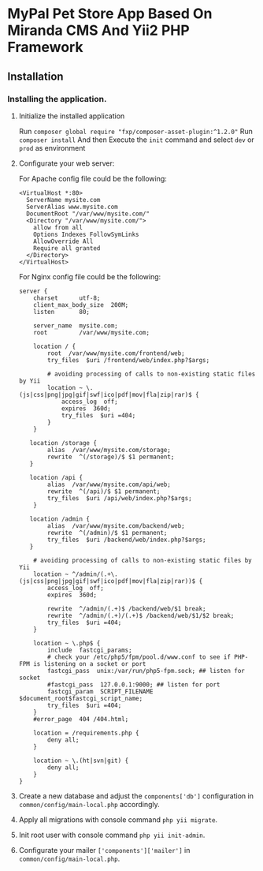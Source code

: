 # MyPal Pet Store App Based On Miranda CMS And Yii2 PHP Framework

Installation
------------

### Installing the application.

  1. Initialize the installed application

     Run `composer global require "fxp/composer-asset-plugin:^1.2.0"`
     Run `composer install`
     And then Execute the `init` command and select `dev` or `prod` as environment


  2. Configurate your web server:

     For Apache config file could be the following:

     ```apacheconf
     <VirtualHost *:80>
       ServerName mysite.com
       ServerAlias www.mysite.com
       DocumentRoot "/var/www/mysite.com/"
       <Directory "/var/www/mysite.com/">
         allow from all
         Options Indexes FollowSymLinks
         AllowOverride All
         Require all granted
       </Directory>
     </VirtualHost>
     ```
     For Nginx config file could be the following:

     ```nginx
     server {
         charset      utf-8;
         client_max_body_size  200M;
         listen       80;

         server_name  mysite.com;
         root         /var/www/mysite.com;

         location / {
             root  /var/www/mysite.com/frontend/web;
             try_files  $uri /frontend/web/index.php?$args;

             # avoiding processing of calls to non-existing static files by Yii
             location ~ \.(js|css|png|jpg|gif|swf|ico|pdf|mov|fla|zip|rar)$ {
                 access_log  off;
                 expires  360d;
                 try_files  $uri =404;
             }
         }

        location /storage {
             alias  /var/www/mysite.com/storage;
             rewrite  ^(/storage)/$ $1 permanent;
        }
         
        location /api {
             alias  /var/www/mysite.com/api/web;
             rewrite  ^(/api)/$ $1 permanent;
             try_files  $uri /api/web/index.php?$args;
         }
         
        location /admin {
             alias  /var/www/mysite.com/backend/web;
             rewrite  ^(/admin)/$ $1 permanent;
             try_files  $uri /backend/web/index.php?$args;
        }

         # avoiding processing of calls to non-existing static files by Yii
         location ~ ^/admin/(.+\.(js|css|png|jpg|gif|swf|ico|pdf|mov|fla|zip|rar))$ {
             access_log  off;
             expires  360d;

             rewrite  ^/admin/(.+)$ /backend/web/$1 break;
             rewrite  ^/admin/(.+)/(.+)$ /backend/web/$1/$2 break;
             try_files  $uri =404;
         }

         location ~ \.php$ {
             include  fastcgi_params;
             # check your /etc/php5/fpm/pool.d/www.conf to see if PHP-FPM is listening on a socket or port
             fastcgi_pass  unix:/var/run/php5-fpm.sock; ## listen for socket
             #fastcgi_pass  127.0.0.1:9000; ## listen for port
             fastcgi_param  SCRIPT_FILENAME $document_root$fastcgi_script_name;
             try_files  $uri =404;
         }
         #error_page  404 /404.html;

         location = /requirements.php {
             deny all;
         }

         location ~ \.(ht|svn|git) {
             deny all;
         }
     }
     ```

  3. Create a new database and adjust the `components['db']` configuration in `common/config/main-local.php` accordingly.

  4. Apply all migrations with console command `php yii migrate`.

  5. Init root user with console command `php yii init-admin`.

  7. Configurate your mailer `['components']['mailer']` in `common/config/main-local.php`.
